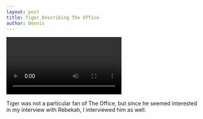 ```yaml
---
layout: post
title: Tiger Describing The Office
author: Dennis
---
```

<video width = "60%" controls>
  <source src="/Videos/Tiger.mp4" type="video/mp4">
</video>

Tiger was not a particular fan of The Office, but since he seemed interested in
my interview with Rebekah, I interviewed him as well.
